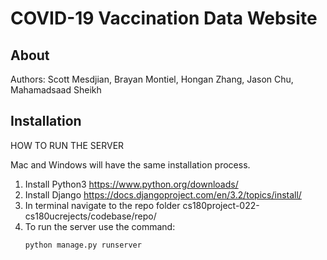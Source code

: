 # COVID-19 Vaccination Data Website

## About
Authors: Scott Mesdjian, Brayan Montiel, Hongan Zhang, Jason Chu, Mahamadsaad Sheikh

## Installation
HOW TO RUN THE SERVER

Mac and Windows will have the same installation process.

1. Install Python3 https://www.python.org/downloads/
2. Install Django https://docs.djangoproject.com/en/3.2/topics/install/
3. In terminal navigate to the repo folder cs180project-022-cs180ucrejects/codebase/repo/
4. To run the server use the command:
   ```
   python manage.py runserver
   ```

